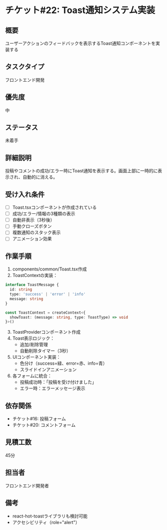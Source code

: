 # チケット#22: Toast通知システム実装

## 概要
ユーザーアクションのフィードバックを表示するToast通知コンポーネントを実装する

## タスクタイプ
フロントエンド開発

## 優先度
中

## ステータス
未着手

## 詳細説明
投稿やコメントの成功/エラー時にToast通知を表示する。画面上部に一時的に表示され、自動的に消える。

## 受け入れ条件
- [ ] Toast.tsxコンポーネントが作成されている
- [ ] 成功/エラー/情報の3種類の表示
- [ ] 自動非表示（3秒後）
- [ ] 手動クローズボタン
- [ ] 複数通知のスタック表示
- [ ] アニメーション効果

## 作業手順
1. components/common/Toast.tsx作成
2. ToastContextの実装：
```typescript
interface ToastMessage {
  id: string
  type: 'success' | 'error' | 'info'
  message: string
}

const ToastContext = createContext<{
  showToast: (message: string, type: ToastType) => void
}>()
```
3. ToastProviderコンポーネント作成
4. Toast表示ロジック：
   - 追加/削除管理
   - 自動削除タイマー（3秒）
5. UIコンポーネント実装：
   - 色分け（success=緑、error=赤、info=青）
   - スライドインアニメーション
6. 各フォームに統合：
   - 投稿成功時：「投稿を受け付けました」
   - エラー時：エラーメッセージ表示

## 依存関係
- チケット#16: 投稿フォーム
- チケット#20: コメントフォーム

## 見積工数
45分

## 担当者
フロントエンド開発者

## 備考
- react-hot-toastライブラリも検討可能
- アクセシビリティ（role="alert"）